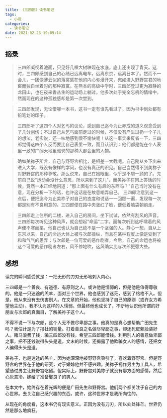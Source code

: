 ```yaml
---
title: 《三四郎》读书笔记
tags:
  - 小说
categories:
  - 读书笔记
date: 2021-02-23 19:09:14
---
```


## 摘录

> 三四郎凝视着池面，只见好几棵大树映现在水底，底上还出现了青天。这时，三四郎感到自己的心绪已远离电车，远离东京，远离日本了。然而不一会儿，一团像薄云似的落寞感在他的内心弥漫开来，宛如进入野野宫君的地窖而独自坐着时的那种寂寞。在熊本的高级中学时，三四郎登过更为寂静的龙田山，也在夜来香丛生的运动场上躺过，他多次处于完全忘机的情绪中，然而现在的这种孤独感却是第一次尝到。

> 三四郎发现，无论借哪一本书，这书一定有谁先看过了，因为书中到处都有铅笔划的印子。

> 三四郎听了这四个人对乞丐的议论，感到自己迄今为止养成的道义观念受到了几分创伤；不过自己从乞丐面前走过的时候，不仅没有产生过扔一个子儿的想法，老实说，还一味地感到很不愉快呢！从这一事实来反省一下，三四郎觉得这四个人反而要比自己表里一致，而且认识到：他们都是能在个人表里一致的广阔天地里驰骋的那种大都会里的人物。

> 确如美祢子所言，自己与野野宫相比，是相差一大截呢。自己刚从乡下出来进入大学，既没有像样的学问，也没有真正的识见。自己当然得不到美祢子对野野宫的那种尊敬。那么说来，自己在她眼里，似乎是不屑一顾的了。先前自己说"运动会没什么意思，所以来到了这儿"，而美祢子在冈上答话的时候，竟然一本正经地问道："那上面有什么有趣的东西吗？"自己当时没有在意，现在分析一下的话，也许这话是在故意嘲弄自己。
> 三四郎注意到这一点后，便把迄今为止美祢子对自己的态度和说话一一回顾一遍，发现每一次都是别有不良用意的。三四郎便在路中央涨红了脸，便低着脑袋朝前走。

> 三四郎走上住所的二楼，进入自己的房间，坐下试试，依然有刮风的声音。三四郎每次听见这种风声，就会想起"命运"二字。而每次听到这呼啸着的风声便不寒而栗，他自己也认为自己绝不是一个坚强的人。静心一想，自从上东京以来，自己的命运大体上被与次郎操纵，而且在某种程度上像是受到了和和气气的愚弄；与次郎是一位可爱的恶作剧者，今后，自己的命运也将被这个可爱的恶作剧者左右，风不停地吹，这风确实比与次郎更强大些。

## 感想

读完的瞬间感受就是：一把无形的刀刃无形地刺入内心。

三四郎是一个善良、有道德、有原则之人。或许他是懦弱的，但是他是值得尊敬的。他是一只迷途的羔羊，面对三个世界，他也感到了迷茫，感到了格格不入。但是，他从来没有去伤害别人。在文章的开始，他也坚持了自己的原则（或许女方希望他主动）。我不认为这样的人懦弱。但最终他也成长了，不断地认识他所谓的好朋友与次郎的真面目，了解美祢子这个人。

不得不说一下与次郎，这个人无不做尽卑鄙之事。他真的是真心想帮助广田先生吗？我估计是为了报社的销量。打着善良之名做尽卑鄙之事，却还死皮赖脸装好人。赌马浪费了钱，骗三四郎没有钱，希望三四郎能借钱。利用别人的善意做卑鄙之事，把不还钱说得头头是道。文末的时候，还揭露了他欺骗女人的感情，还把女人骗得头头是道。

美祢子，也是迷途的羔羊，因为她深深地被野野宫吸引了，喜欢着野野宫。但是野野宫的世界在于他的研究，对于婚嫁他并不感兴趣。美祢子视作男主为工具人，希望通过男主让野野宫吃醋。但实际上，野野宫对美祢子就没有那方面的感情。然后心灰意冷，嫁给了准备娶良子的男人。

在本文中，始终存在着光辉的便是广田先生和野野宫。他们两个都关注于自己的内心世界。去关注自己感兴趣的东西。或许，这种世界才是我所向往的。

从现在的角度看，这本书仍有现实意义。正因为没有刀刃，所以处处锋芒。世界仍然是那么地疯狂。
